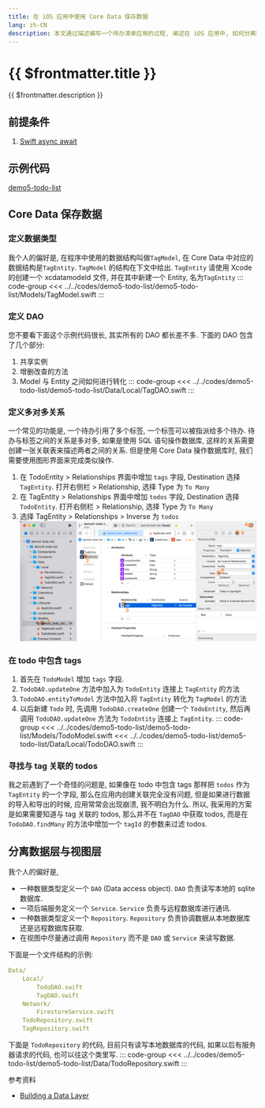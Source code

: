 ```yaml
---
title: 在 iOS 应用中使用 Core Data 保存数据
lang: zh-CN
description: 本文通过描述编写一个待办清单应用的过程, 阐述在 iOS 应用中, 如何分离数据层与视图层. 如何使用 Core Data 保存数据. 如何保存两个数据结构之间的关系.
---
```


# {{ $frontmatter.title }}

{{ $frontmatter.description }}

## 前提条件

1. [Swift async await](19-swift-async-await)

## 示例代码

[demo5-todo-list](https://github.com/arnosolo/blog/tree/main/codes/demo5-todo-list)

## Core Data 保存数据

### 定义数据类型

我个人的偏好是, 在程序中使用的数据结构叫做`TagModel`, 在 Core Data 中对应的数据结构是`TagEntity`. `TagModel` 的结构在下文中给出. `TagEntity` 请使用 Xcode 的创建一个 xcdatamodeld 文件, 并在其中新建一个 Entity, 名为`TagEntity`
::: code-group
<<< ../../codes/demo5-todo-list/demo5-todo-list/Models/TagModel.swift
:::

### 定义 DAO

您不要看下面这个示例代码很长, 其实所有的 DAO 都长差不多. 下面的 DAO 包含了几个部分:
1. 共享实例
2. 增删改查的方法
3. Model 与 Entity 之间如何进行转化
::: code-group
<<< ../../codes/demo5-todo-list/demo5-todo-list/Data/Local/TagDAO.swift
:::

### 定义多对多关系

一个常见的功能是, 一个待办引用了多个标签, 一个标签可以被指派给多个待办. 待办与标签之间的关系是多对多, 如果是使用 SQL 语句操作数据库, 这样的关系需要创建一张关联表来描述两者之间的关系. 但是使用 Core Data 操作数据库时, 我们需要使用图形界面来完成类似操作.
1. 在 TodoEntity > Relationships 界面中增加 `tags` 字段, Destination 选择 `TagEntity`. 打开右侧栏 > Relationship, 选择 Type 为 `To Many`
2. 在 TagEntity > Relationships 界面中增加 `todos` 字段, Destination 选择 `TodoEntity`. 打开右侧栏 > Relationship, 选择 Type 为 `To Many`
3. 选择 TagEntity > Relationships > Inverse 为 `todos`
![picture 0](assets/d52df4c377eb531a9274c58f7870ca41ae2b52106b42bf04f7d558a647f84b45.png)

### 在 todo 中包含 tags

1. 首先在 `TodoModel` 增加 `tags` 字段.
2. `TodoDAO.updateOne` 方法中加入为 `TodoEntity` 连接上 `TagEntity` 的方法
3. `TodoDAO.entityToModel` 方法中加入将 `TagEntity` 转化为 `TagModel` 的方法
4. 以后新建 `Todo` 时, 先调用 `TodoDAO.createOne` 创建一个 `TodoEntity`, 然后再调用 `TodoDAO.updateOne` 方法为 `TodoEntity` 连接上 `TagEntity`.
::: code-group
<<< ../../codes/demo5-todo-list/demo5-todo-list/Models/TodoModel.swift
<<< ../../codes/demo5-todo-list/demo5-todo-list/Data/Local/TodoDAO.swift
:::

### 寻找与 tag 关联的 todos

我之前遇到了一个奇怪的问题是, 如果像在 todo 中包含 tags 那样把 `todos` 作为 `TagEntity` 的一个字段, 那么在应用内创建关联完全没有问题, 但是如果进行数据的导入和导出的时候, 应用常常会出现崩溃, 我不明白为什么. 所以, 我采用的方案是如果需要知道与 tag 关联的 todos, 那么并不在 `TagDAO` 中获取 todos, 而是在 `TodoDAO.findMany` 的方法中增加一个 `tagId` 的参数来过滤 todos.

## 分离数据层与视图层

我个人的偏好是,
- 一种数据类型定义一个 `DAO` (Data access object). `DAO` 负责读写本地的 sqlite 数据库.
- 一项后端服务定义一个 `Service`. `Service` 负责与远程数据库进行通讯.
- 一种数据类型定义一个 `Repository`. `Repository` 负责协调数据从本地数据库还是远程数据库获取.
- 在视图中尽量通过调用 `Repository` 而不是 `DAO` 或 `Service` 来读写数据.

下面是一个文件结构的示例:
```yml
Data/
    Local/
        TodoDAO.swift
        TagDAO.swift
    Network/
        FirestoreService.swift
    TodoRepository.swift
    TagRepository.swift
```

下面是 `TodoRepository` 的代码, 目前只有读写本地数据库的代码, 如果以后有服务器请求的代码, 也可以往这个类里写.
::: code-group
<<< ../../codes/demo5-todo-list/demo5-todo-list/Data/TodoRepository.swift
:::

参考资料
- [Building a Data Layer](https://developer.android.com/codelabs/building-a-data-layer#0)
